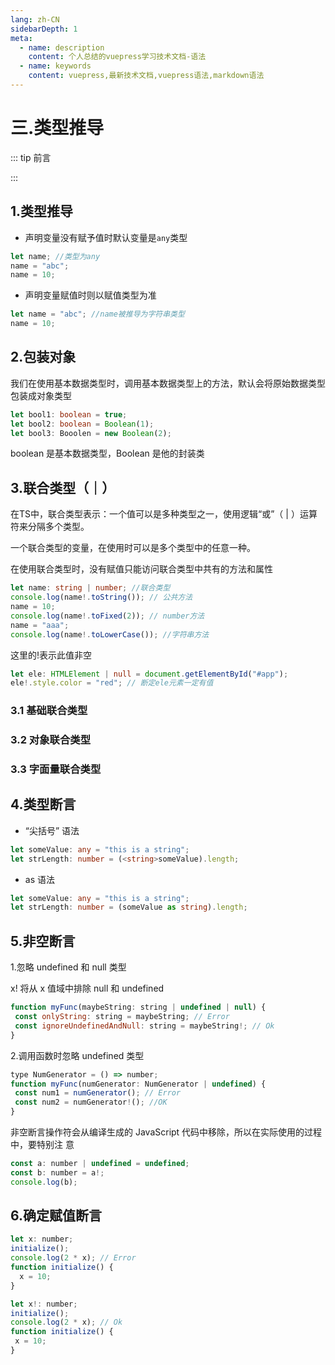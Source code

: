 ```yaml
---
lang: zh-CN
sidebarDepth: 1
meta:
  - name: description
    content: 个人总结的vuepress学习技术文档-语法
  - name: keywords
    content: vuepress,最新技术文档,vuepress语法,markdown语法
---
```


# 三.类型推导

::: tip 前言

:::

## 1.类型推导

- 声明变量没有赋予值时默认变量是`any`类型

```ts
let name; //类型为any
name = "abc";
name = 10;
```

- 声明变量赋值时则以赋值类型为准

```ts
let name = "abc"; //name被推导为字符串类型
name = 10;
```

## 2.包装对象

我们在使用基本数据类型时，调用基本数据类型上的方法，默认会将原始数据类型包装成对象类型

```ts
let bool1: boolean = true;
let bool2: boolean = Boolean(1);
let bool3: Booolen = new Boolean(2);
```

boolean 是基本数据类型，Boolean 是他的封装类

## 3.联合类型（｜）

在TS中，联合类型表示：一个值可以是多种类型之一，使用逻辑“或”（ | ）运算符来分隔多个类型。

一个联合类型的变量，在使用时可以是多个类型中的任意一种。

在使用联合类型时，没有赋值只能访问联合类型中共有的方法和属性

```ts
let name: string | number; //联合类型
console.log(name!.toString()); // 公共方法
name = 10;
console.log(name!.toFixed(2)); // number方法
name = "aaa";
console.log(name!.toLowerCase()); //字符串方法
```

这里的!表示此值非空

```ts
let ele: HTMLElement | null = document.getElementById("#app");
ele!.style.color = "red"; // 断定ele元素一定有值
```

### 3.1 基础联合类型

### 3.2 对象联合类型

### 3.3 字面量联合类型

## 4.类型断⾔

- “尖括号” 语法

```ts
let someValue: any = "this is a string";
let strLength: number = (<string>someValue).length;
```

- as 语法

```ts
let someValue: any = "this is a string";
let strLength: number = (someValue as string).length;
```

## 5.非空断言

1.忽略 undefined 和 null 类型

x! 将从 x 值域中排除 null 和 undefined

```js
function myFunc(maybeString: string | undefined | null) {
 const onlyString: string = maybeString; // Error
 const ignoreUndefinedAndNull: string = maybeString!; // Ok
}
```

2.调用函数时忽略 undefined 类型

```js
type NumGenerator = () => number;
function myFunc(numGenerator: NumGenerator | undefined) {
 const num1 = numGenerator(); // Error
 const num2 = numGenerator!(); //OK
}
```

⾮空断⾔操作符会从编译⽣成的 JavaScript 代码中移除，所以在实际使⽤的过程中，要特别注
意

```js
const a: number | undefined = undefined;
const b: number = a!;
console.log(b);
```

## 6.确定赋值断⾔

```js
let x: number;
initialize();
console.log(2 * x); // Error
function initialize() {
  x = 10;
}
```

```js
let x!: number;
initialize();
console.log(2 * x); // Ok
function initialize() {
 x = 10;
}
```
